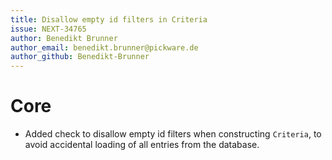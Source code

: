 ```yaml
---
title: Disallow empty id filters in Criteria
issue: NEXT-34765
author: Benedikt Brunner
author_email: benedikt.brunner@pickware.de
author_github: Benedikt-Brunner
---
```

# Core
*  Added check to disallow empty id filters when constructing `Criteria`, to avoid accidental loading of all entries from the database.

